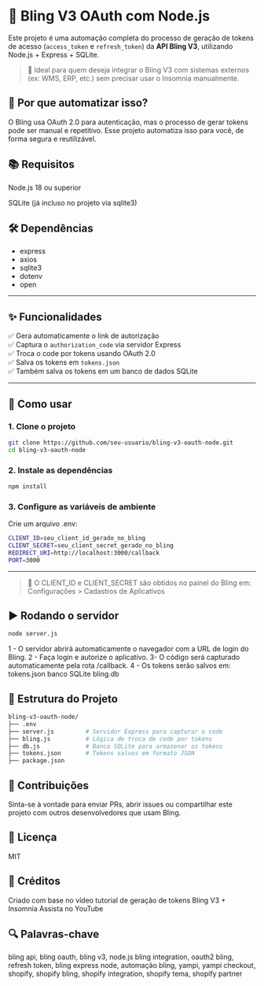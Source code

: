 # 🔐 Bling V3 OAuth com Node.js

Este projeto é uma automação completa do processo de geração de tokens de acesso (`access_token` e `refresh_token`) da **API Bling V3**, utilizando Node.js + Express + SQLite.

> 📌 Ideal para quem deseja integrar o Bling V3 com sistemas externos (ex: WMS, ERP, etc.) sem precisar usar o Insomnia manualmente.

## 🧠 Por que automatizar isso?
O Bling usa OAuth 2.0 para autenticação, mas o processo de gerar tokens pode ser manual e repetitivo. Esse projeto automatiza isso para você, de forma segura e reutilizável.

## 📚 Requisitos
Node.js 18 ou superior

SQLite (já incluso no projeto via sqlite3)

## 🛠️ Dependências

- express
- axios
- sqlite3
- dotenv
- open

---

## ✨ Funcionalidades

✅ Gera automaticamente o link de autorização  
✅ Captura o `authorization_code` via servidor Express  
✅ Troca o code por tokens usando OAuth 2.0  
✅ Salva os tokens em `tokens.json`  
✅ Também salva os tokens em um banco de dados SQLite  

---

## 🚀 Como usar

### 1. Clone o projeto

```bash
git clone https://github.com/seu-usuario/bling-v3-oauth-node.git
cd bling-v3-oauth-node
```

### 2. Instale as dependências

```bash
npm install
```

### 3. Configure as variáveis de ambiente
Crie um arquivo .env:

```bash
CLIENT_ID=seu_client_id_gerado_no_bling
CLIENT_SECRET=seu_client_secret_gerado_no_bling
REDIRECT_URI=http://localhost:3000/callback
PORT=3000
```

---

> 🔐 O CLIENT_ID e CLIENT_SECRET são obtidos no painel do Bling em: Configurações > Cadastros de Aplicativos

## ▶️ Rodando o servidor

```bash
node server.js
```

1 - O servidor abrirá automaticamente o navegador com a URL de login do Bling.
2 - Faça login e autorize o aplicativo.
3- O código será capturado automaticamente pela rota /callback.
4 - Os tokens serão salvos em:
    tokens.json
    banco SQLite bling.db

## 📁 Estrutura do Projeto

```bash
bling-v3-oauth-node/
├── .env
├── server.js         # Servidor Express para capturar o code
├── bling.js          # Lógica de troca de code por tokens
├── db.js             # Banco SQLite para armazenar os tokens
├── tokens.json       # Tokens salvos em formato JSON
├── package.json
```

## 🤝 Contribuições
Sinta-se à vontade para enviar PRs, abrir issues ou compartilhar este projeto com outros desenvolvedores que usam Bling.

## 📄 Licença
MIT

## 🙌 Créditos
Criado com base no vídeo tutorial de geração de tokens Bling V3 + Insomnia
Assista no YouTube

## 🔍 Palavras-chave
bling api, bling oauth, bling v3, node.js bling integration, oauth2 bling, refresh token, bling express node, automação bling, yampi, yampi checkout, shopify, shopify bling, shopify integration, shopify tema, shopify partner